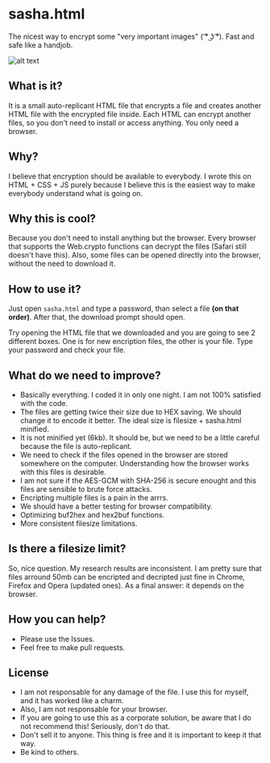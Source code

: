 # sasha.html
The nicest way to encrypt some "very important images" ( ͡° ͜ʖ ͡°). Fast and safe like a handjob.

![alt text](https://github.com/davimello28/sasha.html/blob/master/printscreen.png)

## What is it?
It is a small auto-replicant HTML file that encrypts a file and creates another HTML file with the encrypted file inside. Each HTML can encrypt another files, so you don't need to install or access anything. You only need a browser. 

## Why?
I believe that encryption should be available to everybody. I wrote this on HTML + CSS + JS purely because I believe this is the easiest way to make everybody understand what is going on.

## Why this is cool?
Because you don't need to install anything but the browser. Every browser that supports the Web.crypto functions can decrypt the files (Safari still doesn't have this). Also, some files can be opened directly into the browser, without the need to download it.

## How to use it?
Just open `sasha.html` and type a password, than select a file **(on that order)**. After that, the download prompt should open. 

Try opening the HTML file that we downloaded and you are going to see 2 different boxes. One is for new encription files, the other is your file. Type your password and check your file. 

## What do we need to improve?
- Basically everything. I coded it in only one night. I am not 100% satisfied with the code.
- The files are getting twice their size due to HEX saving. We should change it to encode it better. The ideal size is filesize + sasha.html minified.
- It is not minified yet (6kb). It should be, but we need to be a little careful because the file is auto-replicant. 
- We need to check if the files opened in the browser are stored somewhere on the computer. Understanding how the browser works with this files is desirable.
- I am not sure if the AES-GCM with SHA-256 is secure enought and this files are sensible to brute force attacks.
- Encripting multiple files is a pain in the arrrs.
- We should have a better testing for browser compatibility.
- Optimizing buf2hex and hex2buf functions.
- More consistent filesize limitations.

## Is there a filesize limit?
So, nice question. My research results are inconsistent. I am pretty sure that files arround 50mb can be encripted and decripted just fine in Chrome, Firefox and Opera (updated ones). As a final answer: it depends on the browser.

## How you can help? 
- Please use the Issues.
- Feel free to make pull requests.

## License
- I am not responsable for any damage of the file. I use this for myself, and it has worked like a charm.
- Also, I am not responsable for your browser. 
- If you are going to use this as a corporate solution, be aware that I do not recommend this! Seriously, don't do that.
- Don't sell it to anyone. This thing is free and it is important to keep it that way.
- Be kind to others.
